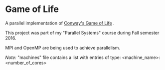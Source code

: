 # Game of Life

A parallel implementation of [Conway's Game of Life](https://en.wikipedia.org/wiki/Conway%27s_Game_of_Life "Wikipedia") .

This project was part of my "Parallel Systems" course during Fall semester 2016.

MPI and OpenMP are being used to achieve parallelism.

*Note:* "machines" file contains a list with entries of type: <machine_name>:<number_of_cores>

